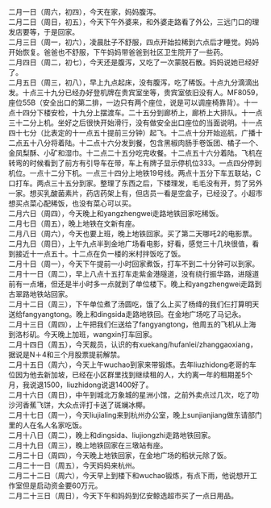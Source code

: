 二月一日（周六，初四），今天在家，妈妈腹泻。</br>
二月二日（周日，初五），今天下午外婆来，和外婆走路看了外公，三远门口的理发店要等，于是回家。</br>
二月三日（周一，初六），凌晨肚子不舒服，四点开始拉稀到六点后才睡觉。妈妈开始恢复。爸爸也不舒服，下午妈妈带爸爸到社区卫生院开了一些药。</br>
二月四日（周二，初七），今天还是腹泻，又吃了一次蒙脱石散。妈妈说她已经好了。</br>
二月五日（周三，初八），早上九点起床，没有腹泻，吃了稀饭。十点九分滴滴出发。十点三十九分已经办好登机牌在贵宾室坐等，贵宾室依旧没有人。MF8059，座位55B（安全出口的第二排，一边只有两个座位，说是可以调座椅靠背）。十一点十四分下楼安检，十九分上摆渡车。二十五分到廊桥上，廊桥上大排队。十一点三十二分上机。坐好之后很快开始滑行，没有做安全出口座位的当面说明。十一点四十七分（比表定的十一点五十提前三分钟）起飞。十二点十分开始巡航，广播十二点五十八分将着陆。十二点十六分发到餐，包含黑椒肉肠手卷饭团、橘子一个、金凤梨酥、小矿和湿巾。十二点二十五分吃完收餐。十二点五十六分着陆。飞机在转弯的时候看到了前方有引导车在带，车上有牌子显示停机位333。一点四分停到机位。一点十二分下机。一点三十四分上地铁19号线。两点十五分下车五联站，C口打车。两点三十五分到家。整理了东西之后，下楼理发，毛毛没有开，剪了另外一家。想买乳酸菌素片，药店药架上有，但店员一看是空盒子，已经没了。小超市想买点菜心配稀饭，也没有菜心可以买。</br>
二月六日（周四），今天晚上和yangzhengwei走路地铁回家吃稀饭。</br>
二月七日（周五），晚上地铁在文新有座。</br>
二月八日（周六），今天也要上班，晚上地铁回家。买了第二天哪吒2的电影票。</br>
二月九日（周日），上午九点半到金地广场看电影，好看，感觉三十几块很值，看到接近十一点五十。十二点在负一楼的米村拌饭吃了饭。</br>
二月十日（周一），今天下午提前一小时回家煮饭，打车不到二十分钟可以到家。</br>
二月十一日（周二），早上八点十五打车走紫金港隧道，没有绕行振华路，进隧道前有一点堵，但还是半小时多一点就到了单位楼下。晚上和yangzhengwei走路到古翠路地铁站回家。</br>
二月十二日（周三），下午单位煮了汤圆吃，饿了么上买了杨绛的我们仨打算明天送给fangyangtong。晚上和dingsida走路地铁回。在金地广场吃了马记永。</br>
二月十三日（周四），上午把我们仨送给了fangyangtong，他周五的飞机从上海到洛杉矶。今天晚上加班，wangxin打车回家。</br>
二月十四日（周五），今天裁员，认识的有xuekang/hufanlei/zhanggaoxiang，据说是N＋4和三个月股票提前解禁。</br>
二月十五日（周六），今天上午wuchao到家来带锻炼。去年liuzhidong老哥的车位因为他去新加坡，已经在小区群里找到继续租的人，大约离一年的租期差5个月，我说退1500，liuzhidong说退1400好了。</br>
二月十六日（周日），中午到城北万象城的星洲小馆，之前外卖点过几次，吃了叻沙河香蕉飞饼，大众点评打卡送了斑斓冰椰。</br>
二月十七日（周一），今天liujialing来到杭州办公室，晚上sunjianjiang做东请部门里的人在名人名家吃饭。</br>
二月十八日（周二），晚上和dingsida、liujiongzhi走路地铁回家。</br>
二月十九日（周三），晚上地铁回家在三墩站有座。</br>
二月二十日（周四），今天晚上地铁回家，在金地广场的稻状元除了饭。</br>
二月二十一日（周五），今天妈妈来杭州。</br>
二月二十二日（周六），今天早上到楼下和wuchao锻炼，有点下雨，他说想开工作室但是启动资金要60万元。</br>
二月二十三日（周日），今天下午和妈妈到亿安鲸选超市买了一点日用品。</br>
